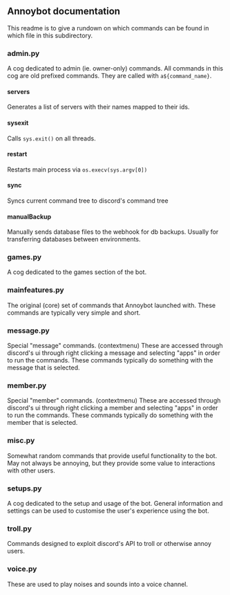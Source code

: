 
## Annoybot documentation
This readme is to give a rundown on which commands can be found in which file in this subdirectory.

### admin.py
A cog dedicated to admin (ie. owner-only) commands. All commands in this cog are old prefixed commands. They are called with ``a${command_name}``.

#### servers
Generates a list of servers with their names mapped to their ids.

#### sysexit
Calls ``sys.exit()`` on all threads.

#### restart
Restarts main process via ``os.execv(sys.argv[0])``

#### sync 
Syncs current command tree to discord's command tree

#### manualBackup
Manually sends database files to the webhook for db backups. Usually for transferring databases between environments.

### games.py
A cog dedicated to the games section of the bot. 

### mainfeatures.py
The original (core) set of commands that Annoybot launched with. These commands are typically very simple and short. 

### message.py
Special "message" commands. (contextmenu) These are accessed through discord's ui through right clicking a message and selecting "apps" in order to run the commands. These commands typically do something with the message that is selected.

### member.py
Special "member" commands. (contextmenu) These are accessed through discord's ui through right clicking a member and selecting "apps" in order to run the commands. These commands typically do something with the member that is selected.

### misc.py
Somewhat random commands that provide useful functionality to the bot. May not always be annoying, but they provide some value to interactions with other users.

### setups.py
A cog dedicated to the setup and usage of the bot. General information and settings can be used to customise the user's experience using the bot.

### troll.py
Commands designed to exploit discord's API to troll or otherwise annoy users.

### voice.py
These are used to play noises and sounds into a voice channel. 
